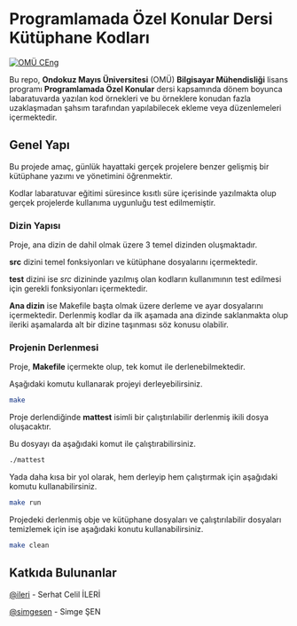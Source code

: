 # Programlamada Özel Konular Dersi Kütüphane Kodları

[![OMÜ CEng](https://img.shields.io/badge/OM%C3%9C-CEng-blue.svg)](http://bil.muhendislik.omu.edu.tr)


Bu repo, **Ondokuz Mayıs Üniversitesi** (OMÜ) **Bilgisayar Mühendisliği**
lisans programı **Programlamada Özel Konular** dersi kapsamında dönem boyunca
labaratuvarda yazılan kod örnekleri ve bu örneklere konudan fazla uzaklaşmadan
şahsım tarafından yapılabilecek ekleme veya düzenlemeleri içermektedir.

## Genel Yapı

Bu projede amaç, günlük hayattaki gerçek projelere benzer gelişmiş bir
kütüphane yazımı ve yönetimini öğrenmektir.

Kodlar labaratuvar eğitimi süresince kısıtlı süre içerisinde yazılmakta olup
gerçek projelerde kullanıma uygunluğu test edilmemiştir.

### Dizin Yapısı

Proje, ana dizin de dahil olmak üzere 3 temel dizinden oluşmaktadır.

**src** dizini temel fonksiyonları ve kütüphane dosyalarını içermektedir.

**test** dizini ise *src* dizininde yazılmış olan kodların kullanımının test
edilmesi için gerekli fonksiyonları içermektedir.

**Ana dizin** ise Makefile başta olmak üzere derleme ve ayar dosyalarını
içermektedir. Derlenmiş kodlar da ilk aşamada ana dizinde saklanmakta olup
ileriki aşamalarda alt bir dizine taşınması söz konusu olabilir.

### Projenin Derlenmesi

Proje, **Makefile** içermekte olup, tek komut ile derlenebilmektedir.

Aşağıdaki komutu kullanarak projeyi derleyebilirsiniz.

~~~sh
make
~~~

Proje derlendiğinde **mattest** isimli bir çalıştırılabilir derlenmiş ikili
dosya oluşacaktır.

Bu dosyayı da aşağıdaki komut ile çalıştırabilirsiniz.

~~~sh
./mattest
~~~

Yada daha kısa bir yol olarak, hem derleyip hem çalıştırmak için aşağıdaki
komutu kullanabilirsiniz.

~~~sh
make run
~~~

Projedeki derlenmiş obje ve kütüphane dosyaları ve çalıştırılabilir dosyaları
temizlemek için ise aşağıdaki konutu kullanabilirsiniz.

~~~sh
make clean
~~~

## Katkıda Bulunanlar

[@ileri](https://github.com/ileri) - Serhat Celil İLERİ

[@simgesen](https://github.com/simgesen) - Simge ŞEN
